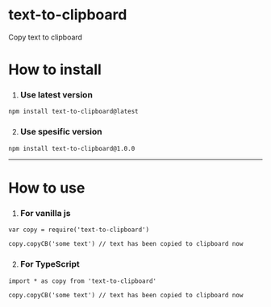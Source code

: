 # text-to-clipboard
Copy text to clipboard

# How to install

1. ### Use latest version

`npm install text-to-clipboard@latest`
  
2. ### Use spesific version

`npm install text-to-clipboard@1.0.0`


---

# How to use

1. ### For vanilla js

`var copy = require('text-to-clipboard')`

`copy.copyCB('some text') // text has been copied to clipboard now`
  
2. ### For TypeScript

`import * as copy from 'text-to-clipboard'`

`copy.copyCB('some text') // text has been copied to clipboard now`
